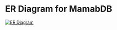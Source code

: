 # ER Diagram for MamabDB

[![ER Diagram](https://raw.githubusercontent.com/mambadb/mambadb/master/documents/media/er-diagram.svg?sanitize=true)](https://raw.githubusercontent.com/mambadb/mambadb/master/documents/media/er-diagram.svg?sanitize=true)